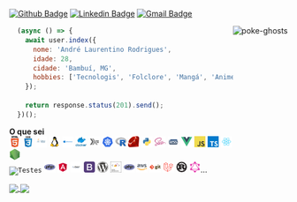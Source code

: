 [![Github Badge](https://img.shields.io/badge/-Github-000?style=flat-square&logo=Github&logoColor=white&link=https://github.com/Andre-Rodrigues-Dev-Web)](https://github.com/Andre-Rodrigues-Dev-Web)
[![Linkedin Badge](https://img.shields.io/badge/-LinkedIn-blue?style=flat-square&logo=Linkedin&logoColor=white&link=https://www.linkedin.com/in/andre-laurentino-761855155/)](https://www.linkedin.com/in/andre-laurentino-761855155/)
[![Gmail Badge](https://img.shields.io/badge/-Gmail-c14438?style=flat-square&logo=Gmail&logoColor=white&link=mailto:andrelaurentinomg@gmail.com)](mailto:andrelaurentinomg@gmail.com)

<img align="right" alt="poke-ghosts" height="250" src="https://acegif.com/wp-content/uploads/cat-typing-8.gif">

```javascript
  (async () => {
    await user.index({
      nome: 'André Laurentino Rodrigues',
      idade: 28,
      cidade: 'Bambuí, MG',
      hobbies: ['Tecnologis', 'Folclore', 'Mangá', 'Animes', 'Aprender coisas novas']
    });
    
    return response.status(201).send();
  })();
```


**O que sei**  
<code><img src="https://raw.githubusercontent.com/github/explore/80688e429a7d4ef2fca1e82350fe8e3517d3494d/topics/html/html.png" alt="Testes"  height="20"/></code>
<code><img src="https://raw.githubusercontent.com/github/explore/80688e429a7d4ef2fca1e82350fe8e3517d3494d/topics/css/css.png" alt="Testes"  height="20"/></code>
<code><img src="https://raw.githubusercontent.com/github/explore/80688e429a7d4ef2fca1e82350fe8e3517d3494d/topics/java/java.png" alt="Testes"  height="20"/></code>
<code><img src="https://raw.githubusercontent.com/github/explore/80688e429a7d4ef2fca1e82350fe8e3517d3494d/topics/linux/linux.png" alt="Testes"  height="20"/></code>
<code><img src="https://raw.githubusercontent.com/github/explore/80688e429a7d4ef2fca1e82350fe8e3517d3494d/topics/windows/windows.png" alt="Testes"  height="20"/></code>
<code><img src="https://raw.githubusercontent.com/github/explore/80688e429a7d4ef2fca1e82350fe8e3517d3494d/topics/docker/docker.png" alt="Testes"  height="20"/></code>
<code><img src="https://raw.githubusercontent.com/github/explore/80688e429a7d4ef2fca1e82350fe8e3517d3494d/topics/haskell/haskell.png" alt="Testes"  height="20"/></code>
<code><img src="https://raw.githubusercontent.com/github/explore/80688e429a7d4ef2fca1e82350fe8e3517d3494d/topics/kubernetes/kubernetes.png" alt="Testes"  height="20"/></code>
<code><img src="https://raw.githubusercontent.com/github/explore/80688e429a7d4ef2fca1e82350fe8e3517d3494d/topics/r/r.png" alt="Testes"  height="20"/></code>
<code><img src="https://raw.githubusercontent.com/github/explore/80688e429a7d4ef2fca1e82350fe8e3517d3494d/topics/ruby/ruby.png" alt="Testes"  height="20"/></code>
<code><img src="https://raw.githubusercontent.com/github/explore/80688e429a7d4ef2fca1e82350fe8e3517d3494d/topics/python/python.png" alt="Testes"  height="20"/></code>
<code><img src="https://raw.githubusercontent.com/github/explore/80688e429a7d4ef2fca1e82350fe8e3517d3494d/topics/sass/sass.png" alt="Testes"  height="20"/></code>
<code><img src="https://raw.githubusercontent.com/github/explore/80688e429a7d4ef2fca1e82350fe8e3517d3494d/topics/less/less.png" alt="Testes"  height="20"/></code>
<code><img src="https://raw.githubusercontent.com/github/explore/80688e429a7d4ef2fca1e82350fe8e3517d3494d/topics/vue/vue.png" alt="Testes"  height="20"/></code>
<code><img height="20" src="https://raw.githubusercontent.com/github/explore/80688e429a7d4ef2fca1e82350fe8e3517d3494d/topics/javascript/javascript.png"></code>
<code><img height="20" src="https://raw.githubusercontent.com/github/explore/80688e429a7d4ef2fca1e82350fe8e3517d3494d/topics/typescript/typescript.png"></code>
<code><img height="20" src="https://raw.githubusercontent.com/github/explore/80688e429a7d4ef2fca1e82350fe8e3517d3494d/topics/react/react.png"></code>
<code><img height="20" src="https://raw.githubusercontent.com/github/explore/80688e429a7d4ef2fca1e82350fe8e3517d3494d/topics/nodejs/nodejs.png"></code>  
<code><img src="https://user-images.githubusercontent.com/51785898/91358293-f0581000-e7c8-11ea-95f0-f1a8e29ee9d1.png" alt="Testes"  height="20"/></code>
<code><img src="https://raw.githubusercontent.com/github/explore/80688e429a7d4ef2fca1e82350fe8e3517d3494d/topics/php/php.png" alt="Testes"  height="20"/></code>
<code><img src="https://raw.githubusercontent.com/github/explore/80688e429a7d4ef2fca1e82350fe8e3517d3494d/topics/angular/angular.png" alt="Testes"  height="20"/></code>
<code><img src="https://raw.githubusercontent.com/github/explore/80688e429a7d4ef2fca1e82350fe8e3517d3494d/topics/jquery/jquery.png" alt="Testes"  height="20"/></code>
<code><img src="https://raw.githubusercontent.com/github/explore/80688e429a7d4ef2fca1e82350fe8e3517d3494d/topics/bootstrap/bootstrap.png" alt="Testes"  height="20"/></code>
<code><img src="https://raw.githubusercontent.com/github/explore/80688e429a7d4ef2fca1e82350fe8e3517d3494d/topics/wordpress/wordpress.png" alt="Testes"  height="20"/></code>
<code><img src="https://raw.githubusercontent.com/github/explore/80688e429a7d4ef2fca1e82350fe8e3517d3494d/topics/styled-components/styled-components.png" alt="Testes"  height="20"/></code>
<code><img src="https://raw.githubusercontent.com/github/explore/80688e429a7d4ef2fca1e82350fe8e3517d3494d/topics/php/php.png" alt="Testes"  height="20"/></code>
<code><img src="https://raw.githubusercontent.com/github/explore/80688e429a7d4ef2fca1e82350fe8e3517d3494d/topics/aws/aws.png" alt="Testes"  height="20"/></code>
<code><img src="https://raw.githubusercontent.com/github/explore/80688e429a7d4ef2fca1e82350fe8e3517d3494d/topics/git/git.png" alt="Testes"  height="20"/></code>
<code><img src="https://raw.githubusercontent.com/github/explore/80688e429a7d4ef2fca1e82350fe8e3517d3494d/topics/laravel/laravel.png" alt="Testes"  height="20"/></code>
<code><img src="https://raw.githubusercontent.com/github/explore/80688e429a7d4ef2fca1e82350fe8e3517d3494d/topics/rust/rust.png" alt="Testes"  height="20"/></code>
<code><img src="https://raw.githubusercontent.com/github/explore/80688e429a7d4ef2fca1e82350fe8e3517d3494d/topics/graphql/graphql.png" alt="Testes"  height="20"/></code>...

<p align="justify">
  <a href="https://github.com/anuraghazra/github-readme-stats">
  <img align="center" src="https://github-readme-stats.vercel.app/api?username=Andre-Rodrigues-Dev-Web&show_icons=true&count_private=true&theme=dracula&hide=issues" />
</a>
  <a href="https://github.com/anuraghazra/github-readme-stats">
  <img align="center" src="https://github-readme-stats.vercel.app/api/top-langs/?username=Andre-Rodrigues-Dev-Web&layout=compact&theme=dracula" />
</a>
